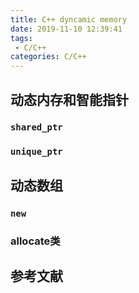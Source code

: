 ```yaml
---
title: C++ dyncamic memory
date: 2019-11-10 12:39:41
tags:
 - C/C++
categories: C/C++
---
```


## 动态内存和智能指针

### `shared_ptr`

### `unique_ptr`

## 动态数组

### `new`

### allocate类

## 参考文献

